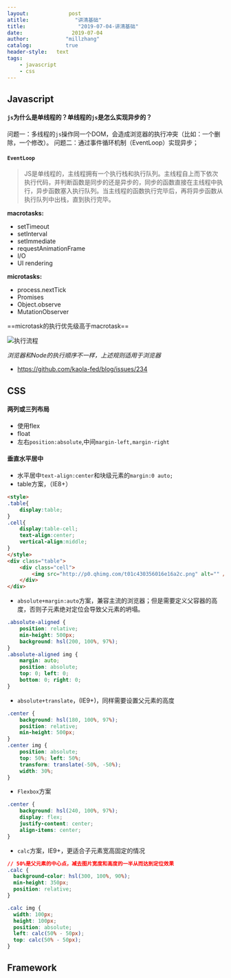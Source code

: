 ```yaml
---
layout:             post
atitle:               "讲清基础"
title:                 "2019-07-04-讲清基础"
date:                2019-07-04
author:            "millzhang"
catalog:           true
header-style:   text
tags:
    - javascript
    - css
---
```


## Javascript

#### `js`为什么是单线程的？单线程的`js`是怎么实现异步的？

问题一：多线程的`js`操作同一个DOM，会造成浏览器的执行冲突（比如：一个删除，一个修改）。
问题二：通过事件循环机制（EventLoop）实现异步；

#### `EventLoop`

> JS是单线程的，主线程拥有一个执行栈和执行队列。主线程自上而下依次执行代码，并判断函数是同步的还是异步的，同步的函数直接在主线程中执行，异步函数塞入执行队列。当主线程的函数执行完毕后，再将异步函数从执行队列中出栈，直到执行完毕。

**macrotasks:**
 - setTimeout 
 - setInterval 
 - setImmediate 
 - requestAnimationFrame
 - I/O
 - UI rendering
 
**microtasks:**
 - process.nextTick 
 - Promises 
 - Object.observe 
 - MutationObserver

==microtask的执行优先级高于macrotask==

![执行流程](http://pt2rm5f05.bkt.clouddn.com/story20197/cc25765bc052d6ff9439ef97a9da17bc.png)

*浏览器和Node的执行顺序不一样，上述规则适用于浏览器*
- https://github.com/kaola-fed/blog/issues/234

## CSS

#### 两列或三列布局

- 使用flex
- float
- 左右`position:absolute`,中间`margin-left,margin-right`

#### 垂直水平居中

- 水平居中`text-align:center`和块级元素的`margin:0 auto;`
- table方案，（IE8+）

```html
<style>
.table{
	display:table;
}
.cell{
	display:table-cell;
	text-align:center;
	vertical-align:middle;
}
</style>
<div class="table">
	<div class="cell">
		<img src="http://p0.qhimg.com/t01c430356016e16a2c.png" alt="" />
	</div>
</div>
```

- `absolute+margin:auto`方案，兼容主流的浏览器；但是需要定义父容器的高度，否则子元素绝对定位会导致父元素的坍塌。

```css
.absolute-aligned {
    position: relative;
    min-height: 500px;
    background: hsl(200, 100%, 97%);
}
.absolute-aligned img {
    margin: auto;
    position: absolute;
    top: 0; left: 0;
    bottom: 0; right: 0;
}
```

- `absolute+translate`，(IE9+)，同样需要设置父元素的高度

```css
.center {
    background: hsl(180, 100%, 97%);
    position: relative;
    min-height: 500px;
}
.center img {
    position: absolute;
    top: 50%; left: 50%;
    transform: translate(-50%, -50%);
    width: 30%; 
}
```

- `Flexbox`方案

```css
.center { 
    background: hsl(240, 100%, 97%);
    display: flex;
    justify-content: center;
    align-items: center;
}
```

-  `calc`方案，IE9+，更适合子元素宽高固定的情况

```css
// 50%是父元素的中心点，减去图片宽度和高度的一半从而达到定位效果
.calc {
  background-color: hsl(300, 100%, 90%);
  min-height: 350px;
  position: relative;
}

.calc img {
  width: 100px;
  height: 100px;
  position: absolute;
  left: calc(50% - 50px);
  top: calc(50% - 50px);
}

```

## Framework